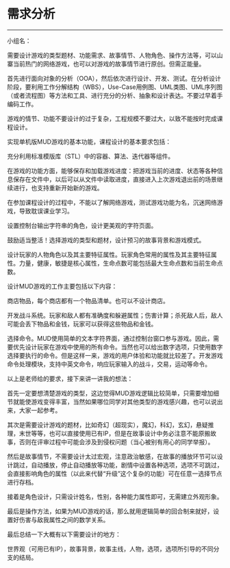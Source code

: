 # 需求分析

---

小组名：

需要设计游戏的类型题材、功能需求、故事情节、人物角色、操作方法等，可以山寨当前热门的网络游戏，也可以对游戏的故事情节进行原创。但需正能量。

首先进行面向对象的分析（OOA），然后依次进行设计、开发、测试。在分析设计阶段，要利用工作分解结构（WBS），Use-Case用例图、UML类图、UML序列图（或者流程图）等方法和工具、进行充分的分析、抽象和设计表达。不要过早着手编码工作。

游戏的情节、功能不要设计的过于复杂，工程规模不要过大，以致不能按时完成课程设计。

实现单机版MUD游戏的基本功能，课程设计的基本要求包括：

充分利用标准模版库（STL）中的容器、算法、迭代器等组件。

在游戏的功能方面，能够保存和加载游戏进度：把游戏当前的进度、状态等各种信息保存在文件中，以后可以从文件中读取进度，直接进入上次游戏退出前的场景继续进行，也支持重新开始新的游戏。

在参加课程设计的过程中，不能以了解网络游戏，测试游戏功能为名，沉迷网络游戏，导致耽误课业学习。

设置控制台输出字符串的角色，设计更美观的字符页面。

鼓励适当整活！选择游戏的类型和题材，设计预习的故事背景和游戏模式。

设计玩家的人物角色以及其主要特征属性。玩家角色常用的属性及其主要特征属性。力量，健康，敏捷是核心属性，生命点数可能包括最大生命点数和当前生命点数。

设计MUD游戏的工作主要包括以下内容：

商店物品，每个商店都有一个物品清单。也可以不设计商店。

开发战斗系统。玩家和敌人都有准确度和躲避属性；伤害计算；杀死敌人后，敌人可能会丢下物品和金钱，玩家可以获得这些物品和金钱。

选择命令。MUD使用简单的文本字符界面，通过控制台窗口参与游戏。因此，需要优先设计玩家在游戏中使用的所有命令。当然也可以给出数字选项，只使用数字选择要执行的命令。但是这样一来，游戏的用户体验和功能就比较差了。开发游戏命令处理模块，支持中英文命令，响应玩家输入的战斗，交易，运动等命令。

以上是老师给的要求，接下来讲一讲我的想法：

首先一定要想清楚游戏的类型，这边觉得MUD游戏逻辑比较简单，只需要增加细节就能使游戏变得丰富，当然如果哪位同学对其他类型的游戏感兴趣，也可以说出来，大家一起参考。

其次是需要设计游戏的题材，比如奇幻（超现实），魔幻，科幻，玄幻，悬疑推理，末世等等，也可以直接使用已有IP，但是在故事设计中务必注意不能原搬故事，否则在评审过程中可能会涉及到侵权问题（当心被别有用心的同学举报）。

然后是故事情节，不需要设计太过宏观，注意政治敏感，在故事的播放环节可以设计跳过，自动播放，停止自动播放等功能，剧情中设置各种选项，选项不可跳过，会直接影响角色的属性（以此来代替“升级”这个复杂的功能）可在任意一选择节点进行存档。

接着是角色设计，只需设计姓名，性别，各种能力属性即可，无需建立外观形象。

最后是操作方法，如果为MUD游戏的话，那么就用逻辑简单的回合制来就好，设置好伤害与敌我属性之间的数学关系。

最后总结一下大概有以下需要设计的地方：

世界观（可用已有IP），故事背景，故事主线，人物，选项，选项所引导的不同分支的结局。





